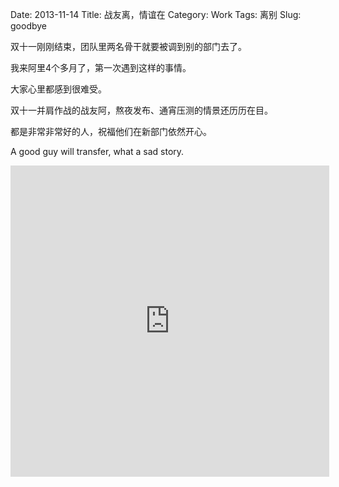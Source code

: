 Date: 2013-11-14
Title: 战友离，情谊在
Category: Work
Tags: 离别
Slug: goodbye

双十一刚刚结束，团队里两名骨干就要被调到别的部门去了。

我来阿里4个多月了，第一次遇到这样的事情。

大家心里都感到很难受。

双十一并肩作战的战友阿，熬夜发布、通宵压测的情景还历历在目。

都是非常非常好的人，祝福他们在新部门依然开心。

A good guy will transfer, what a sad story.

<iframe height=498 width=510 src="http://static.youku.com/v/swf/qplayer.swf?VideoIDS=XMzk1NDAzMDQ=&embedid=-&showAd=0&isAutoPlay=true" frameborder=0 quality="best" allowfullscreen></iframe>

